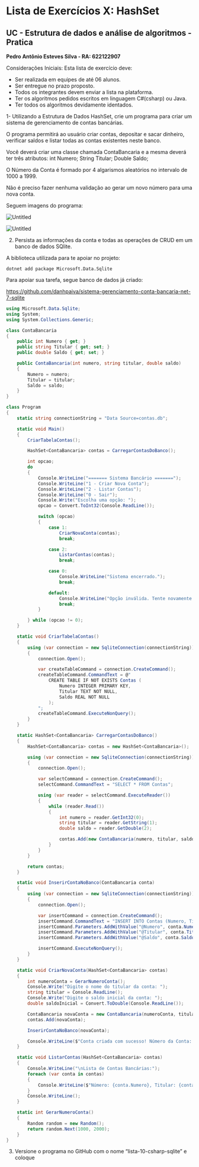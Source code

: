 # Lista de Exercícios X: HashSet

## UC - Estrutura de dados e análise de algoritmos -Pratica

**Pedro Antônio Esteves Silva - RA: 622122907**

Considerações Iniciais:
Esta lista de exercício deve:

- Ser realizada em equipes de até 06 alunos.
- Ser entregue no prazo proposto.
- Todos os integrantes devem enviar a lista na plataforma.
- Ter os algoritmos pedidos escritos em linguagem C#(csharp) ou Java.
- Ter todos os algoritmos devidamente identados.

1- Utilizando a Estrutura de Dados HashSet, crie um programa para criar um sistema de gerenciamento de contas bancárias.

O programa permitirá ao usuário criar contas, depositar e sacar dinheiro, verificar saldos e listar todas as contas existentes neste banco.

Você deverá criar uma classe chamada ContaBancaria e a mesma deverá ter três atributos: int Numero; String Titular; Double Saldo;

O Número da Conta é formado por 4 algarismos aleatórios no intervalo de 1000 a 1999.

Não é preciso fazer nenhuma validação ao gerar um novo número para uma nova conta. 

Seguem imagens do programa:

![Untitled](https://prod-files-secure.s3.us-west-2.amazonaws.com/8c95bb29-a724-48e5-bfc2-06ebdff4b74e/97ee445a-c52f-4095-9297-02b7c1322fb3/Untitled.png)

![Untitled](https://prod-files-secure.s3.us-west-2.amazonaws.com/8c95bb29-a724-48e5-bfc2-06ebdff4b74e/297fda41-baa1-4578-8e58-7752af47dce7/Untitled.png)

2. Persista as informações da conta e todas as operações de CRUD em um banco de dados SQlite.

A biblioteca utilizada para te apoiar no projeto: 

`dotnet add package Microsoft.Data.Sqlite`

Para apoiar sua tarefa, segue banco de dados já criado:

https://github.com/danhpaiva/sistema-gerenciamento-conta-bancaria-net-7-sqlite

```csharp
using Microsoft.Data.Sqlite;
using System;
using System.Collections.Generic;

class ContaBancaria
{
    public int Numero { get; }
    public string Titular { get; set; }
    public double Saldo { get; set; }

    public ContaBancaria(int numero, string titular, double saldo)
    {
        Numero = numero;
        Titular = titular;
        Saldo = saldo;
    }
}

class Program
{
    static string connectionString = "Data Source=contas.db";

    static void Main()
    {
        CriarTabelaContas();

        HashSet<ContaBancaria> contas = CarregarContasDoBanco();

        int opcao;
        do
        {
            Console.WriteLine("======= Sistema Bancário =======");
            Console.WriteLine("1 - Criar Nova Conta");
            Console.WriteLine("2 - Listar Contas");
            Console.WriteLine("0 - Sair");
            Console.Write("Escolha uma opção: ");
            opcao = Convert.ToInt32(Console.ReadLine());

            switch (opcao)
            {
                case 1:
                    CriarNovaConta(contas);
                    break;

                case 2:
                    ListarContas(contas);
                    break;

                case 0:
                    Console.WriteLine("Sistema encerrado.");
                    break;

                default:
                    Console.WriteLine("Opção inválida. Tente novamente.\n");
                    break;
            }

        } while (opcao != 0);
    }

    static void CriarTabelaContas()
    {
        using (var connection = new SqliteConnection(connectionString))
        {
            connection.Open();

            var createTableCommand = connection.CreateCommand();
            createTableCommand.CommandText = @"
                CREATE TABLE IF NOT EXISTS Contas (
                    Numero INTEGER PRIMARY KEY,
                    Titular TEXT NOT NULL,
                    Saldo REAL NOT NULL
                );
            ";
            createTableCommand.ExecuteNonQuery();
        }
    }

    static HashSet<ContaBancaria> CarregarContasDoBanco()
    {
        HashSet<ContaBancaria> contas = new HashSet<ContaBancaria>();

        using (var connection = new SqliteConnection(connectionString))
        {
            connection.Open();

            var selectCommand = connection.CreateCommand();
            selectCommand.CommandText = "SELECT * FROM Contas";

            using (var reader = selectCommand.ExecuteReader())
            {
                while (reader.Read())
                {
                    int numero = reader.GetInt32(0);
                    string titular = reader.GetString(1);
                    double saldo = reader.GetDouble(2);

                    contas.Add(new ContaBancaria(numero, titular, saldo));
                }
            }
        }

        return contas;
    }

    static void InserirContaNoBanco(ContaBancaria conta)
    {
        using (var connection = new SqliteConnection(connectionString))
        {
            connection.Open();

            var insertCommand = connection.CreateCommand();
            insertCommand.CommandText = "INSERT INTO Contas (Numero, Titular, Saldo) VALUES (@Numero, @Titular, @Saldo)";
            insertCommand.Parameters.AddWithValue("@Numero", conta.Numero);
            insertCommand.Parameters.AddWithValue("@Titular", conta.Titular);
            insertCommand.Parameters.AddWithValue("@Saldo", conta.Saldo);

            insertCommand.ExecuteNonQuery();
        }
    }

    static void CriarNovaConta(HashSet<ContaBancaria> contas)
    {
        int numeroConta = GerarNumeroConta();
        Console.Write("Digite o nome do titular da conta: ");
        string titular = Console.ReadLine();
        Console.Write("Digite o saldo inicial da conta: ");
        double saldoInicial = Convert.ToDouble(Console.ReadLine());

        ContaBancaria novaConta = new ContaBancaria(numeroConta, titular, saldoInicial);
        contas.Add(novaConta);

        InserirContaNoBanco(novaConta);

        Console.WriteLine($"Conta criada com sucesso! Número da Conta: {numeroConta}\n");
    }

    static void ListarContas(HashSet<ContaBancaria> contas)
    {
        Console.WriteLine("\nLista de Contas Bancárias:");
        foreach (var conta in contas)
        {
            Console.WriteLine($"Número: {conta.Numero}, Titular: {conta.Titular}, Saldo: {conta.Saldo:C}");
        }
        Console.WriteLine();
    }

    static int GerarNumeroConta()
    {
        Random random = new Random();
        return random.Next(1000, 2000);
    }
}
```

3. Versione o programa no GitHub com o nome “lista-10-csharp-sqlite” e coloque